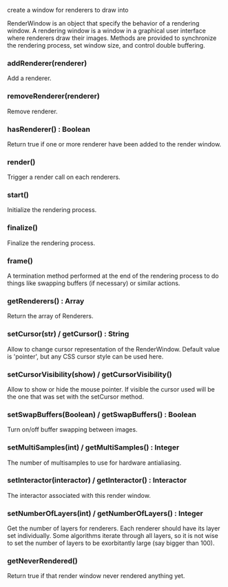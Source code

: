 create a window for renderers to draw into

RenderWindow is an object that specify the behavior of a
rendering window. A rendering window is a window in a graphical user
interface where renderers draw their images. Methods are provided to
synchronize the rendering process, set window size, and control double
buffering.

### addRenderer(renderer)

Add a renderer.

### removeRenderer(renderer)

Remove renderer.

### hasRenderer() : Boolean

Return true if one or more renderer have been added to the render window.

### render()

Trigger a render call on each renderers.

### start()

Initialize the rendering process.

### finalize()

Finalize the rendering process.

### frame()

A termination method performed at the end of the rendering process
to do things like swapping buffers (if necessary) or similar actions.

### getRenderers() : Array

Return the array of Renderers.

### setCursor(str) / getCursor() : String

Allow to change cursor representation of the RenderWindow.
Default value is 'pointer', but any CSS cursor style can be used here.

### setCursorVisibility(show) / getCursorVisibility()

Allow to show or hide the mouse pointer. If visible the cursor used will be the one that was set with the setCursor method.

### setSwapBuffers(Boolean) / getSwapBuffers() : Boolean

Turn on/off buffer swapping between images.

### setMultiSamples(int) / getMultiSamples() : Integer

The number of multisamples to use for hardware antialiasing.

### setInteractor(interactor) / getInteractor() : Interactor

The interactor associated with this render window.

### setNumberOfLayers(int) / getNumberOfLayers() : Integer
 
Get the number of layers for renderers.  Each renderer should have
its layer set individually.  Some algorithms iterate through all layers,
so it is not wise to set the number of layers to be exorbitantly large
(say bigger than 100).

### getNeverRendered()

Return true if that render window never rendered anything yet.
